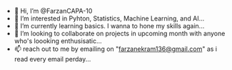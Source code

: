 - 👋 Hi, I’m @FarzanCAPA-10
- 👀 I’m interested in Pyhton, Statistics, Machine Learning, and AI...
- 🌱 I’m currently learning basics. I wanna to hone my skills again...
- 💞️ I’m looking to collaborate on projects in upcoming month with anyone who's loooking enthusisatic...
- 📫 reach out to me by emailing on "farzanekram136@gmail.com" as i read every email perday...

<!---
FarzanCAPA-10/FarzanCAPA-10 is a ✨ special ✨ repository because its `README.md` (this file) appears on your GitHub profile.
You can click the Preview link to take a look at your changes.
--->
